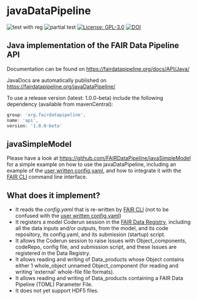 # javaDataPipeline
![test with reg](https://github.com/FAIRDataPipeline/javaDataPipeline/actions/workflows/build-test-with-registry.yml/badge.svg)
![partial test](https://github.com/FAIRDataPipeline/javaDataPipeline/actions/workflows/build-test.yml/badge.svg)
[![License: GPL-3.0](https://img.shields.io/badge/licence-GPL--3-yellow)](https://opensource.org/licenses/GPL-3.0)
[![DOI](https://zenodo.org/badge/DOI/10.5281/zenodo.5547492.svg)](https://doi.org/10.5281/zenodo.5547492)


## Java implementation of the FAIR Data Pipeline API


Documentation can be found on https://fairdatapipeline.org/docs/API/Java/

JavaDocs are automatically published on https://fairdatapipeline.org/javaDataPipeline/

To use a release version (latest: 1.0.0-beta) include the following dependency (available from mavenCentral):

```gradle
group: 'org.fairdatapipeline',
name: 'api',
version: '1.0.0-beta'
```

## javaSimpleModel

Please have a look at https://github.com/FAIRDataPipeline/javaSimpleModel
for a simple example on how to use the javaDataPipeline, including an example of the <a href="https://www.fairdatapipeline.org/docs/interface/config/">user written config.yaml</a>, 
and how to integrate it with the <a href="https://www.fairdatapipeline.org/docs/interface/fdp/">FAIR CLI</a> command line interface.

## What does it implement?

* It reads the *config.yaml* that is re-written by <a href="https://www.fairdatapipeline.org/docs/interface/fdp/">FAIR CLI</a> (not to be confused with the <a href="https://www.fairdatapipeline.org/docs/interface/config/">user written config.yaml</a>)
* It registers a model Coderun session in the <a href="https://www.fairdatapipeline.org/docs/data_registry/">FAIR Data Registry</a>, including all the data inputs and/or outputs, from the model, and its code repository, its config.yaml, and its submission (startup) script.
* It allows the Coderun session to raise Issues with Object_components, codeRepo, config file, and submission script, and these Issues are registered in the Data Registry.
* It allows reading and writing of Data_products whose Object contains either 1 whole_object unnamed Object_component (for reading and writing 'external' whole-file file formats). 
* It allows reading and writing of Data_products containing a FAIR Data Pipeline (TOML) Parameter File. 
* It does not yet support HDF5 files.
